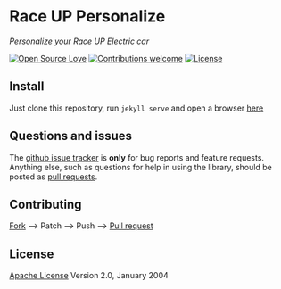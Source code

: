 # Race UP Personalize

*Personalize your Race UP Electric car*

[![Open Source Love](https://badges.frapsoft.com/os/v1/open-source.svg?v=103)](https://opensource.org/licenses/Apache-2.0) [![Contributions welcome](https://img.shields.io/badge/contributions-welcome-brightgreen.svg?style=flat)](https://github.com/sirfoga/scrapebots/issues) [![License](https://img.shields.io/badge/license-Apache%202.0-blue.svg)](https://www.apache.org/licenses/LICENSE-2.0)


## Install
Just clone this repository, run ```jekyll serve``` and open a browser [here](http://127.0.0.1:4000/)


## Questions and issues
The [github issue tracker](https://github.com/raceup/rup/issues) is **only** for bug reports and feature requests. Anything else, such as questions for help in using the library, should be posted as [pull requests](https://github.com/sirfoga/scrapebots/pulls).


## Contributing
[Fork](https://github.com/raceup/rup/fork) --> Patch --> Push --> [Pull request](https://github.com/raceup/rup/pulls)


## License
[Apache License](http://www.apache.org/licenses/LICENSE-2.0) Version 2.0, January 2004

